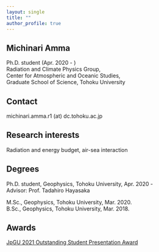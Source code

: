 ```yaml
---
layout: single
title: ""
author_profile: true
---
```


## Michinari Amma
Ph.D. student (Apr. 2020 - )  
Radiation and Climate Physics Group,  
Center for Atmospheric and Oceanic Studies,  
Graduate School of Science, Tohoku University


## Contact
michinari.amma.r1  (at)  dc.tohoku.ac.jp

## Research interests
Radiation and energy budget, air-sea interaction

## Degrees
Ph.D. student, Geophysics, Tohoku University, Apr. 2020 -  
  Advisor: Prof. Tadahiro Hayasaka

M.Sc., Geophysics, Tohoku University, Mar. 2020.    
B.Sc., Geophysics, Tohoku University, Mar. 2018.

## Awards
<a href="https://www.jpgu.org/en/ospa/2021meeting/#sectionA">JpGU 2021 Outstanding Student Presentation Award</a>
